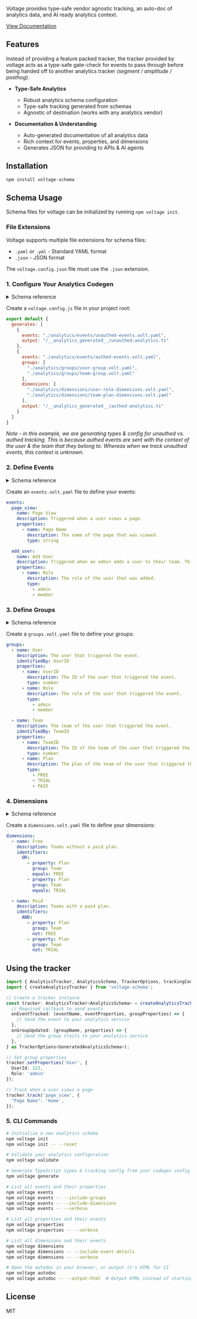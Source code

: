 Voltage provides type-safe vendor agnostic tracking, an auto-doc of analytics data, and AI ready analytics context.

[View Documentation](https://voltage-schema.com/)

## Features

Instead of providing a feature packed tracker, the tracker provided by voltage acts as a type-safe gate-check for events to pass through before being handed off to another analytics tracker _(segment / amplitude / posthog)_.

- **Type-Safe Analytics**
  - Robust analytics schema configuration
  - Type-safe tracking generated from schemas
  - Agnostic of destination (works with any analytics vendor)

- **Documentation & Understanding**
  - Auto-generated documentation of all analytics data
  - Rich context for events, properties, and dimensions
  - Generates JSON for providing to APIs & AI agents

## Installation

```bash
npm install voltage-schema
```

## Schema Usage

Schema files for voltage can be initialized by running ```npm voltage init```.

### File Extensions

Voltage supports multiple file extensions for schema files:
- `.yaml` or `.yml` - Standard YAML format
- `.json` - JSON format

The `voltage.config.json` file must use the `.json` extension.

### 1. Configure Your Analytics Codegen

<details>

<summary>Schema reference</summary>

#### Codegen Config

| Field | Type | Required | Description |
| --- | --- | --- | --- |
| events | string | yes | The path to the events file that types & tracking config will be generated from. |
| groups | string[] | no | The path to all of the groups file(s) that exist for the events being tracked. If an event is not tracked with a group, then that event should be a part of a codegen config that does not include the group. |
| dimensions | string[] | no | The path to all of the dimension file(s) that exist for the events being tracked. If a dimension is identified by a group, then that group must be included in the codegen config with the dimension. |
| output | string | yes | The file path to write the generated types & tracking config to. When this file path ends in .ts, typescript types are generated. When it ends in ".js", no types are generated.  |
| disableComments | boolean | no | By default, event, property, & group descriptions are added as jsDoc style comments on their generated types & tracking configs. |
| eventKeyPropertyName | string | no | The name of the property that will be auto-generated to store the event key. Defaults to 'Event Key' if not specified. This property will be added to all events with a defaultValue set to the event's key. |

</details>

Create a `voltage.config.js` file in your project root:

```javascript
export default {
  generates: [
    {
      events: "./analytics/events/unauthed-events.volt.yaml",
      output: "/__analytics_generated__/unauthed-analytics.ts"
    },
    {
      events: "./analytics/events/authed-events.volt.yaml",
      groups: [
        "./analytics/groups/user-group.volt.yaml",
        "./analytics/groups/team-group.volt.yaml"
      ],
      dimensions: [
        "./analytics/dimensions/user-role-dimensions.volt.yaml",
        "./analytics/dimensions/team-plan-dimensions.volt.yaml"
      ],
      output: "/__analytics_generated__/authed-analytics.ts"
    }
  ]
}
```

_Note - in this example, we are generating types & config for unauthed vs. authed tracking. This is because authed events are sent with the context of the user & the team that they belong to. Whereas when we track unauthed events, this context is unknown._

### 2. Define Events

<details>

<summary>Schema reference</summary>

#### Event

| Field | Type | Required | Description |
| --- | --- | --- | --- |
| name | string | yes | The name of the event. |
| description | string | no | Describe the context of the event. |
| dimensions | { included: string[], excluded: string[] } | no | The dimensions that the event exists in. When dimensions are not set, the event will be auto-associated with each dimension. When included, an event only exists in the supplied dimensions. When excluded, an event exists in all dimensions except for the supplied dimensions. |
| passthrough | boolean | no | Allow arbitrary properties to be tracked with the event. |
| properties | Property[] | no | The properties to track with the event. All properties are required unless marked as optional. Unlisted properties will be disallowed unless passthrough is enabled. |

#### Property

| Field | Type | Required | Description |
| --- | --- | --- | --- |
| name | string | yes | The name of the property. |
| description | string | no | Describe the context of the property. |
| type | string, string[], boolean, Boolean[], number, number[], oneOf | yes | The expected typescript type for the property value. |
| defaultValue | any | no | The static property value to be tracked with the event. |
| optional | boolean | no | Mark the property as optional when tracking the event. Note that properties are required by default. |

</details>

Create an `events.volt.yaml` file to define your events:

```yaml
events:
  page_view:
    name: Page View
    description: Triggered when a user views a page.
    properties:
      - name: Page Name
        description: The name of the page that was viewed.
        type: string

  add_user:
    name: Add User
    description: Triggered when an admin adds a user to their team. This requires a paid plan.
    properties:
      - name: Role
        description: The role of the user that was added.
        type:
          - admin
          - member
```

### 3. Define Groups

<details>

<summary>Schema reference</summary>

#### Group

| Field | Type | Required | Description |
| --- | --- | --- | --- |
| name | string | yes | The name of the group. |
| description | string | no | Describe the context of the group. |
| identifiedBy | string | no | The property that the group is identified by. |
| passthrough | boolean | no | Allow arbitrary properties to be set on the group. |
| properties | Property[] | no | The properties to set on the group. All properties are required unless marked as optional. Unlisted properties will be disallowed unless passthrough is enabled. |

#### Property

| Field | Type | Required | Description |
| --- | --- | --- | --- |
| name | string | yes | The name of the property. |
| description | string | no | Describe the context of the property. |
| type | string, string[], boolean, Boolean[], number, number[], oneOf | yes | The expected typescript type for the property value. |
| defaultValue | any | no | The static property value to be tracked with the event. |
| optional | boolean | no | Mark the property as optional when tracking the event. Note that properties are required by default. |

</details>

Create a `groups.volt.yaml` file to define your groups:

```yaml
groups:
  - name: User
    description: The user that triggered the event.
    identifiedBy: UserID
    properties:
      - name: UserID
        description: The ID of the user that triggered the event.
        type: number
      - name: Role
        description: The role of the user that triggered the event.
        type:
          - admin
          - member

  - name: Team
    description: The team of the user that triggered the event.
    identifiedBy: TeamID
    properties:
      - name: TeamID
        description: The ID of the team of the user that triggered the event.
        type: number
      - name: Plan
        description: The plan of the team of the user that triggered the event.
        type:
          - FREE
          - TRIAL
          - PAID
```

### 4. Dimensions

<details>

<summary>Schema reference</summary>

#### Dimension

| Field | Type | Required | Description |
| --- | --- | --- | --- |
| name | string | yes | The name of the dimension. |
| description | string | no | Describe the context of the dimension. |
| identifiers | DimensionIdentifier[] | yes | The property filters used to identify which users belong in the dimension. |

#### Dimension Identifier

| Field | Type | Required | Description |
| --- | --- | --- | --- |
| property | string | yes | The group property to target for identifying the dimension. |
| group | string | yes | The group to read the property from for identifying the dimension. |
| equals | string, number, boolean | no | Filter for groups where the property matches the given value. |
| not | string, number, boolean | no | Filter for groups where the property does not match the given value. |
| contains | string | no | Filter for groups where the property contains a string value. |
| in | string[], number[], boolean[] | no | Filter for groups where the property is one of the values in the list. |
| notIn | string[], number[], boolean[] | no | Filter for groups where the property is not one of the values in the list. |
| startsWith | string | no | Filter for groups where the property starts with a given string. |
| endsWith | string | no | Filter for groups where the property ends with a given string. |
| lt | number | no | Filter for groups where the numeric property value is less than a given numeric value. |
| lte | number | no | Filter for groups where the numeric property value is less than or equal to a given numeric value. |
| gt | number | no | Filter for groups where the numeric property value is greater than a given numeric value. |
| gte | number | no | Filter for groups where the numeric property value is greater than or equal to a given numeric value. |

</details>

Create a `dimensions.volt.yaml` file to define your dimensions:

```yaml
dimensions:
  - name: Free
    description: Teams without a paid plan.
    identifiers:
      OR:
        - property: Plan
          group: Team
          equals: FREE
        - property: Plan
          group: Team
          equals: TRIAL

  - name: Paid
    description: Teams with a paid plan.
    identifiers:
      AND:
        - property: Plan
          group: Team
          not: FREE
        - property: Plan
          group: Team
          not: TRIAL
```

## Using the tracker

```typescript
import { AnalyticsTracker, AnalyticsSchema, TrackerOptions, trackingConfig } from './__analytics_generated__/analytics';
import { createAnalyticsTracker } from 'voltage-schema';

// Create a tracker instance
const tracker: AnalyticsTracker<AnalyticsSchema> = createAnalyticsTracker<AnalyticsSchema>(trackingConfig, {
  // Required callback to send events
  onEventTracked: (eventName, eventProperties, groupProperties) => {
    // Send the event to your analytics service
  },
  onGroupUpdated: (groupName, properties) => {
    // Send the group traits to your analytics service
  },
} as TrackerOptions<GeneratedAnalyticsSchema>);

// Set group properties
tracker.setProperties('User', {
  UserId: 123,
  Role: 'admin'
});

// Track when a user views a page
tracker.track('page_view', {
  "Page Name": 'Home',
});
```

### 5. CLI Commands

```bash
# Initialize a new analytics schema
npm voltage init
npm voltage init -- --reset

# Validate your analytics configuration
npm voltage validate

# Generate TypeScript types & tracking config from your codegen config
npm voltage generate

# List all events and their properties
npm voltage events
npm voltage events -- --include-groups
npm voltage events -- --include-dimensions
npm voltage events -- --verbose

# List all properties and their events
npm voltage properties
npm voltage properties -- --verbose

# List all dimensions and their events
npm voltage dimensions
npm voltage dimensions -- --include-event-details
npm voltage dimensions -- --verbose

# Open the autodoc in your browser, or output it's HTML for CI
npm voltage autodoc
npm voltage autodoc -- --output-html  # Output HTML instead of starting server
```

## License

MIT
